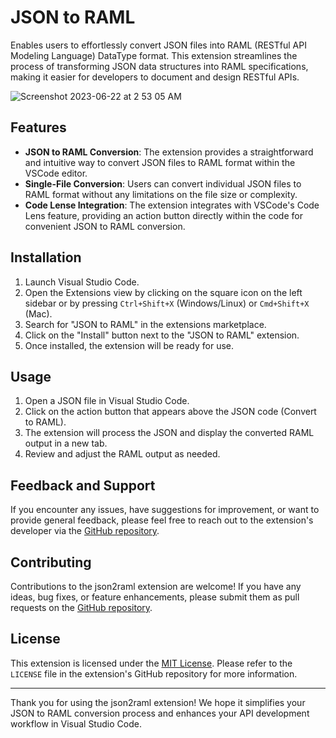 # JSON to RAML

Enables users to effortlessly convert JSON files into RAML (RESTful API Modeling Language) DataType format. This extension streamlines the process of transforming JSON data structures into RAML specifications, making it easier for developers to document and design RESTful APIs.

![Screenshot 2023-06-22 at 2 53 05 AM](https://github.com/ayarabis/json2raml/assets/99114889/b44cf89a-23c1-4e2c-8282-8d10a4304c40)

## Features

- **JSON to RAML Conversion**: The extension provides a straightforward and intuitive way to convert JSON files to RAML format within the VSCode editor.
- **Single-File Conversion**: Users can convert individual JSON files to RAML format without any limitations on the file size or complexity.
- **Code Lense Integration**: The extension integrates with VSCode's Code Lens feature, providing an action button directly within the code for convenient JSON to RAML conversion.

## Installation

1. Launch Visual Studio Code.
2. Open the Extensions view by clicking on the square icon on the left sidebar or by pressing `Ctrl+Shift+X` (Windows/Linux) or `Cmd+Shift+X` (Mac).
3. Search for "JSON to RAML" in the extensions marketplace.
4. Click on the "Install" button next to the "JSON to RAML" extension.
5. Once installed, the extension will be ready for use.

## Usage

1. Open a JSON file in Visual Studio Code.
2. Click on the action button that appears above the JSON code (Convert to RAML).
3. The extension will process the JSON and display the converted RAML output in a new tab.
4. Review and adjust the RAML output as needed.

## Feedback and Support

If you encounter any issues, have suggestions for improvement, or want to provide general feedback, please feel free to reach out to the extension's developer via the [GitHub repository](https://github.com/ayarabis/json2raml).

## Contributing

Contributions to the json2raml extension are welcome! If you have any ideas, bug fixes, or feature enhancements, please submit them as pull requests on the [GitHub repository](https://github.com/ayarabis/json2raml).

## License

This extension is licensed under the [MIT License](https://opensource.org/licenses/MIT). Please refer to the `LICENSE` file in the extension's GitHub repository for more information.

---

Thank you for using the json2raml extension! We hope it simplifies your JSON to RAML conversion process and enhances your API development workflow in Visual Studio Code.
